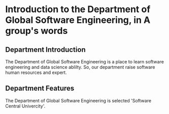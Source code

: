 # Introduction to the Department of Global Software Engineering, in A group's words

## Department Introduction

The Department of Global Software Engineering is a place to learn software engineering and data science ablilty.
So, our department raise software human resources and expert.

## Department Features

The Department of Global Software Engineering is selected 'Software Central Univercity'.

